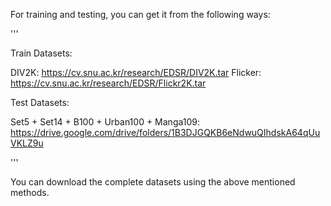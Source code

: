 For training and testing, you can get it from the following ways:

'''

Train Datasets:

DIV2K: https://cv.snu.ac.kr/research/EDSR/DIV2K.tar Flicker: https://cv.snu.ac.kr/research/EDSR/Flickr2K.tar

Test Datasets:

Set5 + Set14 + B100 + Urban100 + Manga109: https://drive.google.com/drive/folders/1B3DJGQKB6eNdwuQIhdskA64qUuVKLZ9u

'''

You can download the complete datasets using the above mentioned methods.
